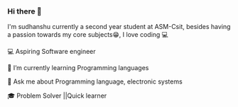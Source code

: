 ### Hi there 👋
I'm  sudhanshu currently a second year student at ASM-Csit, besides having a passion towards my core subjects😁, I love coding 💻

💻 Aspiring Software engineer 

🌱 I’m currently learning Programming languages 

 💬 Ask me about Programming language, electronic systems 
 
 🎓 Problem Solver ||Quick learner 


